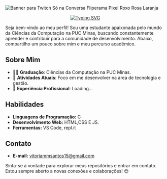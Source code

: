 
<img>![Banner para Twitch Só na Conversa Fliperama Pixel Roxo Rosa Laranja](https://github.com/vitoriammsantos/vitoriammsantos/assets/161458503/9f54698a-c9e8-48ad-b105-07e0b5596280)

<div align="center">
  <a href="https://git.io/typing-svg">
    <img src="https://readme-typing-svg.demolab.com?font=IBM+Plex+Mono&weight=600&size=30&pause=1000&color=f065a9&center=true&width=435&lines=Hi+there%2C+I'm+Vitória%3BSoftware+Developer" alt="Typing SVG" />
  </a>
</div>


Seja bem-vindo ao meu perfil!  Sou uma estudante apaixonada pelo mundo da Ciências da Computação na PUC Minas, buscando constantemente aprender e contribuir para a comunidade de desenvolvimento. Abaixo, compartilho um pouco sobre mim e meu percurso acadêmico.

## Sobre Mim

- 👨‍🎓 **Graduação**: Ciências da Computação na PUC Minas.
- 🌱 **Atividades Atuais**: Foco em me desenvolver na àrea de tecnologia e gestão.
- 💼 **Experiência Profissional**: Loading...

## Habilidades

- **Linguagens de Programação:**  C
- **Desenvolvimento Web:** HTML,CSS E JS.
- **Ferramentas:** VS Code, repl.it


## Contato

- **E-mail:** vitoriammsantos15@gmail.com

Sinta-se à vontade para explorar meus repositórios e entrar em contato. Estou sempre aberto a novas conexões e colaborações! 😊

